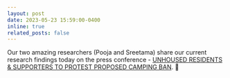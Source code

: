 ```yaml
---
layout: post
date: 2023-05-23 15:59:00-0400
inline: true
related_posts: false
---
```


Our two amazing researchers (Pooja and Sreetama) share our current research findings today on the press conference - [UNHOUSED RESIDENTS & SUPPORTERS TO PROTEST PROPOSED CAMPING BAN](https://www.youtube.com/watch?v=25EpdDeCLAY). 🎉
